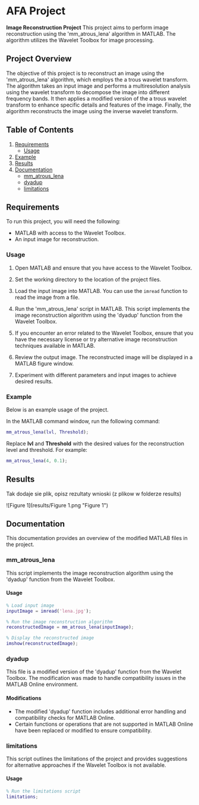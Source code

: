 # AFA Project
**Image Reconstruction Project**
This project aims to perform image reconstruction using the 'mm_atrous_lena' algorithm in MATLAB. The algorithm utilizes the Wavelet Toolbox for image processing.

## Project Overview

The objective of this project is to reconstruct an image using the 'mm_atrous_lena' algorithm, which employs the a trous wavelet transform. The algorithm takes an input image and performs a multiresolution analysis using the wavelet transform to decompose the image into different frequency bands. It then applies a modified version of the a trous wavelet transform to enhance specific details and features of the image. Finally, the algorithm reconstructs the image using the inverse wavelet transform.

## Table of Contents
1. [Requirements](#requirements)
	- [Usage](#usage)
2. [Example](#example)
3. [Results](#results)
4. [Documentation](#documentation)
	- [mm_atrous_lena](#mm_atrous_lena)
	- [dyadup](#dyadup)
	- [limitations](#limitations)

## Requirements
To run this project, you will need the following:

- MATLAB with access to the Wavelet Toolbox.
- An input image for reconstruction.

### Usage

1. Open MATLAB and ensure that you have access to the Wavelet Toolbox.

2. Set the working directory to the location of the project files.

3. Load the input image into MATLAB. You can use the `imread` function to read the image from a file.

4. Run the 'mm_atrous_lena' script in MATLAB. This script implements the image reconstruction algorithm using the 'dyadup' function from the Wavelet Toolbox.

5. If you encounter an error related to the Wavelet Toolbox, ensure that you have the necessary license or try alternative image reconstruction techniques available in MATLAB.

6. Review the output image. The reconstructed image will be displayed in a MATLAB figure window.

7. Experiment with different parameters and input images to achieve desired results.

### Example
Below is an example usage of the project.

In the MATLAB command window, run the following command:
```matlab
mm_atrous_lena(lvl, Threshold);
```
Replace **lvl** and **Threshold** with the desired values for the reconstruction level and threshold. For example:
```matlab
mm_atrous_lena(4, 0.1);
```

## Results
Tak dodaje sie plik, opisz rezultaty wnioski (z plikow w folderze results)

![Figure 1](results/Figure 1.png "Figure 1") 

## Documentation
This documentation provides an overview of the modified MATLAB files in the project.

### mm_atrous_lena
This script implements the image reconstruction algorithm using the 'dyadup' function from the Wavelet Toolbox.

#### Usage

```matlab
% Load input image
inputImage = imread('lena.jpg');

% Run the image reconstruction algorithm
reconstructedImage = mm_atrous_lena(inputImage);

% Display the reconstructed image
imshow(reconstructedImage);
```

### dyadup
This file is a modified version of the 'dyadup' function from the Wavelet Toolbox. The modification was made to handle compatibility issues in the MATLAB Online environment.

#### Modifications
- The modified 'dyadup' function includes additional error handling and compatibility checks for MATLAB Online.
- Certain functions or operations that are not supported in MATLAB Online have been replaced or modified to ensure compatibility.

### limitations
This script outlines the limitations of the project and provides suggestions for alternative approaches if the Wavelet Toolbox is not available.
#### Usage
```matlab
% Run the limitations script
limitations;
```

